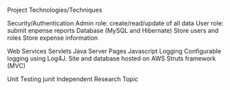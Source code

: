 Project Technologies/Techniques

Security/Authentication
	Admin role: create/read/update of all data
	User role: submit enpense reports
Database (MySQL and Hibernate)
Store users and roles
Store expense information

Web Services 
	Servlets
	Java Server Pages
	Javascript
Logging
	Configurable logging using Log4J. 
Site and database hosted on AWS
Struts framework (MVC) 

Unit Testing
	junit 
Independent Research Topic
